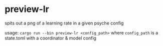# preview-lr

spits out a png of a learning rate in a given psyche config

usage: `cargo run --bin preview-lr <config_path>`
where `config_path` is a state.toml with a coordinator & model config
